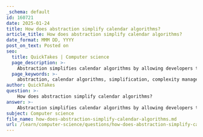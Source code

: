 ```yaml
---
_schema: default
id: 160721
date: 2025-01-24
title: How does abstraction simplify calendar algorithms?
article_title: How does abstraction simplify calendar algorithms?
date_format: MMM DD, YYYY
post_on_text: Posted on
seo:
  title: QuickTakes | Computer science
  page_description: >-
    Abstraction simplifies calendar algorithms by allowing developers to focus on essential features while hiding complexities, enhancing modular design, reusability, and efficiency in date and time calculations.
  page_keywords: >-
    abstraction, calendar algorithms, simplification, complexity management, leap years, modular design, reusability, efficiency, date representation, educational understanding, Zeller's Algorithm, code maintainability
author: QuickTakes
question: >-
    How does abstraction simplify calendar algorithms?
answer: >-
    Abstraction simplifies calendar algorithms by allowing developers to focus on the essential features and operations of the algorithms while hiding the underlying complexities. This is particularly important in the context of calendar calculations, which can involve intricate rules and conditions, such as leap years, varying month lengths, and day-of-the-week calculations.\n\n1. **Simplification of Complex Systems**: Calendar algorithms often require handling various rules and exceptions (e.g., leap years in the Gregorian calendar). By using abstraction, developers can create high-level representations of these rules without getting bogged down in the details. For instance, a leap year can be abstracted as a function that checks specific conditions rather than detailing every aspect of the calendar system.\n\n2. **Modular Design**: Abstraction allows for the creation of modular components. For example, a calendar system can be broken down into separate modules for date representation, leap year calculation, and day-of-the-week determination. Each module can be developed and tested independently, making the overall system easier to manage and maintain.\n\n3. **Reusability**: Abstracting common functionalities into reusable components means that similar algorithms can be applied across different calendar systems (e.g., Gregorian vs. Julian). This reduces redundancy and enhances code maintainability.\n\n4. **Improved Understanding**: By focusing on high-level operations, abstraction helps programmers and users understand the purpose and functionality of calendar algorithms without needing to grasp every detail of their implementation. This is particularly useful in educational contexts or when collaborating with others who may not be familiar with the intricacies of calendar calculations.\n\n5. **Efficiency**: Abstraction can lead to more efficient algorithms. For example, Zeller's Algorithm for calculating the day of the week can be implemented in a way that abstracts away the complexities of date manipulation, allowing for faster computations by focusing on the necessary arithmetic operations.\n\nIn summary, abstraction in calendar algorithms enhances clarity, modularity, reusability, and efficiency, making it easier to develop, understand, and maintain complex systems that deal with date and time calculations.
subject: Computer science
file_name: how-does-abstraction-simplify-calendar-algorithms.md
url: /learn/computer-science/questions/how-does-abstraction-simplify-calendar-algorithms
---
```


&nbsp;